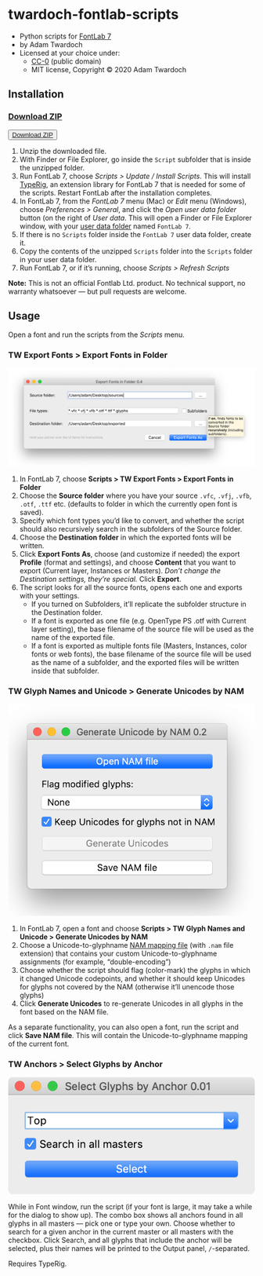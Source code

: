 # twardoch-fontlab-scripts

- Python scripts for [FontLab 7](http://fontlab.info)
- by Adam Twardoch
- Licensed at your choice under:
  - [CC-0](./LICENSE) (public domain)
  - MIT license, Copyright © 2020 Adam Twardoch

## Installation

### <a class="github-button" href="https://github.com/twardoch/twardoch-fontlab-scripts/archive/master.zip" data-color-scheme="no-preference: dark; light: dark; dark: dark;" data-icon="octicon-download" data-size="large" aria-label="Download github.com/twardoch/twardoch-fontlab-scripts/archive/master.zip">Download ZIP</a>

<button><a class="btn btn-primary" href="https://github.com/twardoch/twardoch-fontlab-scripts/archive/master.zip">Download ZIP</a></button>

1. Unzip the downloaded file.
2. With Finder or File Explorer, go inside the `Script` subfolder that is inside the unzipped folder.
3. Run FontLab 7, choose _Scripts > Update / Install Scripts_. This will install [TypeRig](https://github.com/kateliev/TypeRig), an extension library for FontLab 7 that is needed for some of the scripts. Restart FontLab after the installation completes. 
4. In FontLab 7, from the _FontLab 7_ menu (Mac) or _Edit_ menu (Windows), choose _Preferences > General_, and click the _Open user data folder_ button (on the right of _User data_. This will open a Finder or File Explorer window, with your [user data folder](https://help.fontlab.com/fontlab/7/manual/Custom-data-files-and-locations/#user-data-folder) named `FontLab 7`. 
5. If there is no `Scripts` folder inside the `FontLab 7` user data folder, create it.
6. Copy the contents of the unzipped `Scripts` folder into the `Scripts` folder in your user data folder.
7. Run FontLab 7, or if it’s running, choose _Scripts > Refresh Scripts_

**Note:** This is not an official Fontlab Ltd. product. No technical support, no warranty whatsoever — but pull requests are welcome.

## Usage

Open a font and run the scripts from the _Scripts_ menu.

### TW Export Fonts > Export Fonts in Folder

![](./docs/img/Export_Fonts_in_Folder.png)

1. In FontLab 7, choose **Scripts > TW Export Fonts > Export Fonts in Folder**
2. Choose the **Source folder** where you have your source `.vfc`, `.vfj`, `.vfb`, `.otf`, `.ttf` etc. (defaults to folder in which the currently open font is saved).
3. Specify which font types you’d like to convert, and whether the script should also recursively search in the subfolders of the Source folder.
4. Choose the **Destination folder** in which the exported fonts will be written.
5. Click **Export Fonts As**, choose (and customize if needed) the export **Profile** (format and settings), and choose **Content** that you want to export (Current layer, Instances or Masters). _Don’t change the Destination settings, they’re special._ Click **Export**.
6. The script looks for all the source fonts, opens each one and exports with your settings.
   - If you turned on Subfolders, it’ll replicate the subfolder structure in the Destination folder.
   - If a font is exported as one file (e.g. OpenType PS .otf with Current layer setting), the base filename of the source file will be used as the name of the exported file.
   - If a font is exported as multiple fonts file (Masters, Instances, color fonts or web fonts), the base filename of the source file will be used as the name of a subfolder, and the exported files will be written inside that subfolder.

### TW Glyph Names and Unicode > Generate Unicodes by NAM

![](./docs/img/Generate_Unicodes_by_NAM.png)

1. In FontLab 7, open a font and choose **Scripts > TW Glyph Names and Unicode > Generate Unicodes by NAM**
2. Choose a Unicode-to-glyphname [NAM mapping file](https://help.fontlab.com/fontlab/7/manual/Custom-data-files-and-locations/#glyph-name-to-unicode-mapping-rules-standardnam) (with `.nam` file extension) that contains your custom Unicode-to-glyphname assignments (for example, “double-encoding”)
3. Choose whether the script should flag (color-mark) the glyphs in which it changed Unicode codepoints, and whether it should keep Unicodes for glyphs not covered by the NAM (otherwise it’ll unencode those glyphs)
4. Click **Generate Unicodes** to re-generate Unicodes in all glyphs in the font based on the NAM file.

As a separate functionality, you can also open a font, run the script and click **Save NAM file**. This will contain the Unicode-to-glyphname mapping of the current font.

### TW Anchors > Select Glyphs by Anchor

![](./docs/img/Select_Glyphs_by_Anchor.png)

While in Font window, run the script (if your font is large, it may take a while for the dialog to show up). The combo box shows all anchors found in all glyphs in all masters — pick one or type your own. Choose whether to search for a given anchor in the current master or all masters with the checkbox. Click Search, and all glyphs that include the anchor will be selected, plus their names will be printed to the Output panel, `/`-separated.

Requires TypeRig.

<!-- Place this tag in your head or just before your close body tag. -->
<script async defer src="https://buttons.github.io/buttons.js"></script>

